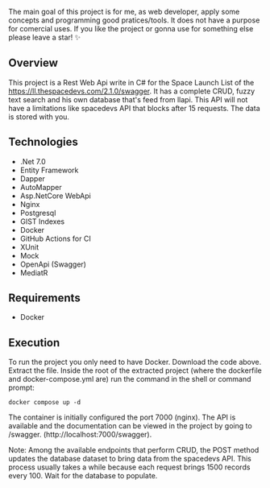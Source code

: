 The main goal of this project is for me, as web developer, apply some concepts and programming good pratices/tools. It does not have a purpose for comercial uses.
If you like the project or gonna use for something else please leave a star! ✨

## Overview

This project is a Rest Web Api write in C# for the Space Launch List of the https://ll.thespacedevs.com/2.1.0/swagger. It has a complete CRUD, fuzzy text search and his own database that's feed from llapi. This API will not have a limitations like spacedevs API that blocks after 15 requests. The data is stored with you.

## Technologies
- .Net 7.0
- Entity Framework
- Dapper
- AutoMapper
- Asp.NetCore WebApi
- Nginx
- Postgresql
- GIST Indexes
- Docker
- GitHub Actions for CI
- XUnit
- Mock
- OpenApi (Swagger)
- MediatR

## Requirements
- Docker

## Execution
To run the project you only need to have Docker.
Download the code above. Extract the file. Inside the root of the extracted project (where the dockerfile and docker-compose.yml are) run the command in the shell or command prompt:

``` docker compose up -d ```

The container is initially configured the port 7000 (nginx). The API is available and the documentation can be viewed in the project by going to /swagger. (http://localhost:7000/swagger).

Note: Among the available endpoints that perform CRUD, the POST method updates the database dataset to bring data from the spacedevs API. This process usually takes a while because each request brings 1500 records every 100. Wait for the database to populate.

